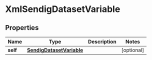 
# XmlSendigDatasetVariable

## Properties
| Name | Type | Description | Notes |
| ------------ | ------------- | ------------- | ------------- |
| **self** | [**SendigDatasetVariable**](SendigDatasetVariable.md) |  |  [optional] |



